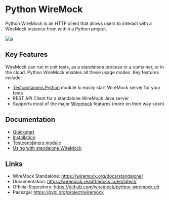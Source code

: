 # Python WireMock

Python WireMock is an HTTP client that allows users to interact with a WireMock instance from within a Python project.

[![a](https://img.shields.io/badge/slack-%23wiremock%2Fpython-brightgreen?style=flat&logo=slack)](https://slack.wiremock.org/)

## Key Features

WireMock can run in unit tests, as a standalone process or a container, or in the cloud.
Python WireMock enables all these usage modes.
Key features include:

- [Testcontainers Python](https://github.com/testcontainers/testcontainers-python) module to easily start WireMock server for your tests
- REST API Client for a standalone WireMock Java server
- Supports most of the major [Wiremock](https://wiremock.org/docs) features (more on their way soon)

## Documentation

- [Quickstart](./quickstart.md)
- [Installation](./install.md)
- [Testcontфiners module](./testcontainers.md)
- [Using with standalone WireMock](./api-client.md)

## Links

- WireMock Standalone: <https://wiremock.org/docs/standalone/>
- Documentation: <https://wiremock.readthedocs.io/en/latest/>
- Official Repository: <https://github.com/wiremock/python-wiremock.git>
- Package: <https://pypi.org/project/wiremock>

<!--

Contents
========

Indices and tables
------------------


* :ref:`genindex`
* :ref:`modindex`
* :ref:`search`
-->
